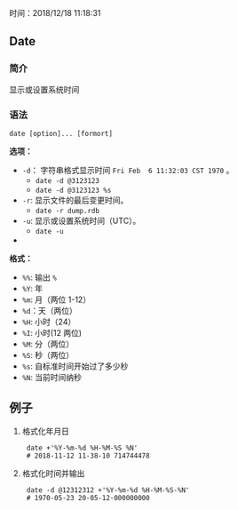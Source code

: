 时间：2018/12/18 11:18:31 

## Date  

### 简介  

显示或设置系统时间

### 语法 

	date [option]... [formort]

**选项：**

* `-d`： 字符串格式显示时间 `Fri Feb  6 11:32:03 CST 1970` 。 
	* `date -d @3123123`
	* `date -d @3123123 %s`
* `-r`: 显示文件的最后变更时间。
	* `date -r dump.rdb`
* `-u`: 显示或设置系统时间（UTC）。
	* `date -u`
*  

**格式：**

* `%%`: 输出 `%`
* `%Y`: 年
* `%m`: 月（两位 1-12）
* `%d`：天（两位）
* `%H`: 小时（24）
* `%I`: 小时(12 两位)
* `%M`: 分（两位）
* `%S`: 秒（两位）
* `%s`: 自标准时间开始过了多少秒
* `%N`: 当前时间纳秒

## 例子  

1. 格式化年月日  

		date +'%Y-%m-%d %H-%M-%S %N'
		# 2018-11-12 11-38-10 714744478
2. 格式化时间并输出 

		date -d @12312312 +'%Y-%m-%d %H-%M-%S-%N'
		# 1970-05-23 20-05-12-000000000
		


